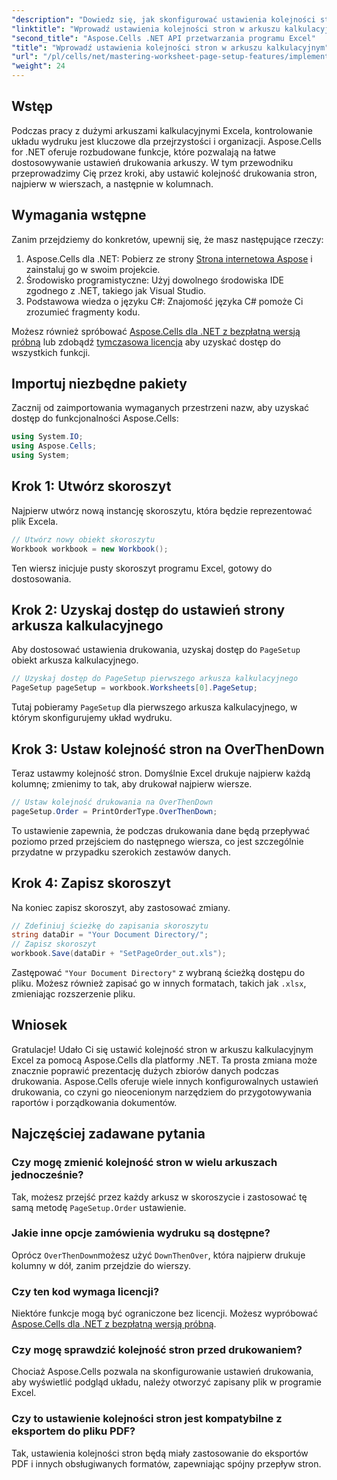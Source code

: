 ```yaml
---
"description": "Dowiedz się, jak skonfigurować ustawienia kolejności stron w programie Excel za pomocą Aspose.Cells dla platformy .NET. Ten przewodnik krok po kroku pokazuje, jak drukować najpierw wiersze, a następnie kolumny, zapewniając, że duże arkusze kalkulacyjne będą się wyświetlać równo na papierze."
"linktitle": "Wprowadź ustawienia kolejności stron w arkuszu kalkulacyjnym"
"second_title": "Aspose.Cells .NET API przetwarzania programu Excel"
"title": "Wprowadź ustawienia kolejności stron w arkuszu kalkulacyjnym"
"url": "/pl/cells/net/mastering-worksheet-page-setup-features/implement-page-order-settings/"
"weight": 24
---
```


## Wstęp

Podczas pracy z dużymi arkuszami kalkulacyjnymi Excela, kontrolowanie układu wydruku jest kluczowe dla przejrzystości i organizacji. Aspose.Cells for .NET oferuje rozbudowane funkcje, które pozwalają na łatwe dostosowywanie ustawień drukowania arkuszy. W tym przewodniku przeprowadzimy Cię przez kroki, aby ustawić kolejność drukowania stron, najpierw w wierszach, a następnie w kolumnach.

## Wymagania wstępne

Zanim przejdziemy do konkretów, upewnij się, że masz następujące rzeczy:

1. Aspose.Cells dla .NET: Pobierz ze strony [Strona internetowa Aspose](https://releases.aspose.com/cells/net/) i zainstaluj go w swoim projekcie.
2. Środowisko programistyczne: Użyj dowolnego środowiska IDE zgodnego z .NET, takiego jak Visual Studio.
3. Podstawowa wiedza o języku C#: Znajomość języka C# pomoże Ci zrozumieć fragmenty kodu.

Możesz również spróbować [Aspose.Cells dla .NET z bezpłatną wersją próbną](https://releases.aspose.com/) lub zdobądź [tymczasowa licencja](https://purchase.aspose.com/temporary-license/) aby uzyskać dostęp do wszystkich funkcji.

## Importuj niezbędne pakiety

Zacznij od zaimportowania wymaganych przestrzeni nazw, aby uzyskać dostęp do funkcjonalności Aspose.Cells:

```csharp
using System.IO;
using Aspose.Cells;
using System;
```

## Krok 1: Utwórz skoroszyt

Najpierw utwórz nową instancję skoroszytu, która będzie reprezentować plik Excela.

```csharp
// Utwórz nowy obiekt skoroszytu
Workbook workbook = new Workbook();
```

Ten wiersz inicjuje pusty skoroszyt programu Excel, gotowy do dostosowania.

## Krok 2: Uzyskaj dostęp do ustawień strony arkusza kalkulacyjnego

Aby dostosować ustawienia drukowania, uzyskaj dostęp do `PageSetup` obiekt arkusza kalkulacyjnego.

```csharp
// Uzyskaj dostęp do PageSetup pierwszego arkusza kalkulacyjnego
PageSetup pageSetup = workbook.Worksheets[0].PageSetup;
```

Tutaj pobieramy `PageSetup` dla pierwszego arkusza kalkulacyjnego, w którym skonfigurujemy układ wydruku.

## Krok 3: Ustaw kolejność stron na OverThenDown

Teraz ustawmy kolejność stron. Domyślnie Excel drukuje najpierw każdą kolumnę; zmienimy to tak, aby drukował najpierw wiersze.

```csharp
// Ustaw kolejność drukowania na OverThenDown
pageSetup.Order = PrintOrderType.OverThenDown;
```

To ustawienie zapewnia, że podczas drukowania dane będą przepływać poziomo przed przejściem do następnego wiersza, co jest szczególnie przydatne w przypadku szerokich zestawów danych.

## Krok 4: Zapisz skoroszyt

Na koniec zapisz skoroszyt, aby zastosować zmiany.

```csharp
// Zdefiniuj ścieżkę do zapisania skoroszytu
string dataDir = "Your Document Directory/";
// Zapisz skoroszyt
workbook.Save(dataDir + "SetPageOrder_out.xls");
```

Zastępować `"Your Document Directory"` z wybraną ścieżką dostępu do pliku. Możesz również zapisać go w innych formatach, takich jak `.xlsx`, zmieniając rozszerzenie pliku.

## Wniosek

Gratulacje! Udało Ci się ustawić kolejność stron w arkuszu kalkulacyjnym Excel za pomocą Aspose.Cells dla platformy .NET. Ta prosta zmiana może znacznie poprawić prezentację dużych zbiorów danych podczas drukowania. Aspose.Cells oferuje wiele innych konfigurowalnych ustawień drukowania, co czyni go nieocenionym narzędziem do przygotowywania raportów i porządkowania dokumentów.

## Najczęściej zadawane pytania

### Czy mogę zmienić kolejność stron w wielu arkuszach jednocześnie?

Tak, możesz przejść przez każdy arkusz w skoroszycie i zastosować tę samą metodę `PageSetup.Order` ustawienie.

### Jakie inne opcje zamówienia wydruku są dostępne?

Oprócz `OverThenDown`możesz użyć `DownThenOver`, która najpierw drukuje kolumny w dół, zanim przejdzie do wierszy.

### Czy ten kod wymaga licencji?

Niektóre funkcje mogą być ograniczone bez licencji. Możesz wypróbować [Aspose.Cells dla .NET z bezpłatną wersją próbną](https://releases.aspose.com/).

### Czy mogę sprawdzić kolejność stron przed drukowaniem?

Chociaż Aspose.Cells pozwala na skonfigurowanie ustawień drukowania, aby wyświetlić podgląd układu, należy otworzyć zapisany plik w programie Excel.

### Czy to ustawienie kolejności stron jest kompatybilne z eksportem do pliku PDF?

Tak, ustawienia kolejności stron będą miały zastosowanie do eksportów PDF i innych obsługiwanych formatów, zapewniając spójny przepływ stron.